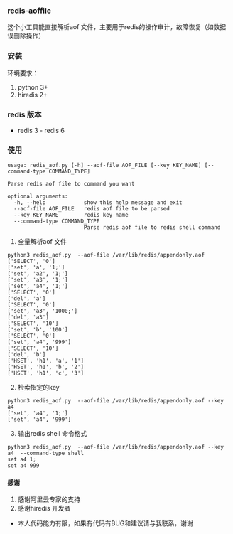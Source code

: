 ### redis-aoffile
这个小工具能直接解析aof 文件，主要用于redis的操作审计，故障恢复（如数据误删除操作）

### 安装
环境要求：
1. python 3+
2. hiredis 2+

### redis 版本
* redis 3 - redis 6

### 使用
```
usage: redis_aof.py [-h] --aof-file AOF_FILE [--key KEY_NAME] [--command-type COMMAND_TYPE]

Parse redis aof file to command you want

optional arguments:
  -h, --help            show this help message and exit
  --aof-file AOF_FILE   redis aof file to be parsed
  --key KEY_NAME        redis key name
  --command-type COMMAND_TYPE
                        Parse redis aof file to redis shell command
```
1. 全量解析aof 文件
```
python3 redis_aof.py  --aof-file /var/lib/redis/appendonly.aof
['SELECT', '0']
['set', 'a', '1;']
['set', 'a2', '1;']
['set', 'a3', '1;']
['set', 'a4', '1;']
['SELECT', '0']
['del', 'a']
['SELECT', '0']
['set', 'a3', '1000;']
['del', 'a3']
['SELECT', '10']
['set', 'b', '100']
['SELECT', '0']
['set', 'a4', '999']
['SELECT', '10']
['del', 'b']
['HSET', 'h1', 'a', '1']
['HSET', 'h1', 'b', '2']
['HSET', 'h1', 'c', '3']
```

2. 检索指定的key
```
python3 redis_aof.py  --aof-file /var/lib/redis/appendonly.aof --key a4
['set', 'a4', '1;']
['set', 'a4', '999']
```

3. 输出redis shell 命令格式
```
python3 redis_aof.py  --aof-file /var/lib/redis/appendonly.aof --key a4  --command-type shell
set a4 1;
set a4 999
```

#### 感谢
1. 感谢阿里云专家的支持
2. 感谢hiredis 开发者
* 本人代码能力有限，如果有代码有BUG和建议请与我联系，谢谢


